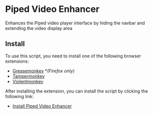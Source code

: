 # Piped Video Enhancer

Enhances the Piped video player interface by hiding the navbar and extending the video display area

## Install

To use this script, you need to install one of the following browser extensions:

- [Greasemonkey](https://www.greasespot.net/) **(Firefox only)*
- [Tampermonkey](https://www.tampermonkey.net/)
- [Violentmonkey](https://violentmonkey.github.io/)

After installing the extension, you can install the script by clicking the following link:

- [Install Piped Video Enhancer](https://github.com/danielytuk/browser-scripts/raw/main/./piped-video-enhancer/index.js)
